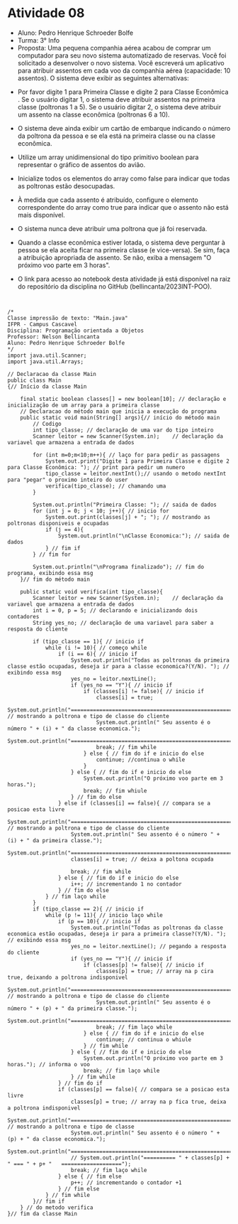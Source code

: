 # Atividade 08

* Aluno: Pedro Henrique Schroeder Bolfe
* Turma: 3° Info 
* Proposta: Uma pequena companhia aérea acabou de comprar um computador para seu novo sistema automatizado de reservas. Você foi solicitado a desenvolver o novo sistema. Você escreverá um aplicativo para atribuir assentos em cada voo da companhia aérea (capacidade: 10 assentos).
O sistema deve exibir as seguintes alternativas: 

- Por favor digite 1 para Primeira Classe e digite 2 para Classe Econômica .  Se o usuário digitar 1, o sistema deve atribuir assentos na primeira classe (poltronas 1 a 5). Se o usuário digitar 2, o sistema deve atribuir um assento na classe econômica (poltronas 6 a 10). 

- O sistema deve ainda exibir um cartão de embarque indicando o número da poltrona da pessoa e se ela está na primeira classe ou na classe econômica.

- Utilize um array unidimensional do tipo primitivo boolean para representar o gráfico de assentos do avião. 

- Inicialize todos os elementos do array como false para indicar que todas as poltronas estão desocupadas. 

- À medida que cada assento é atribuído, configure o elemento correspondente do array como true para indicar que o assento não está mais disponível.

- O sistema nunca deve atribuir uma poltrona que já foi reservada. 

- Quando a classe econômica estiver lotada, o sistema deve perguntar à pessoa se ela aceita ficar na primeira classe (e vice-versa). Se sim, faça a atribuição apropriada de assento. Se não, exiba a mensagem "O próximo voo parte em 3 horas".

- O link para acesso ao notebook desta atividade já está disponível na raiz do repositório da disciplina no GitHub (bellincanta/2023INT-POO).

```


/*
Classe impressão de texto: "Main.java"
IFPR - Campus Cascavel
Disciplina: Programação orientada a Objetos
Professor: Nelson Bellincanta
Aluno: Pedro Henrique Schroeder Bolfe
*/
import java.util.Scanner;
import java.util.Arrays;

// Declaracao da classe Main
public class Main
{// Início da classe Main
    
	final static boolean classes[] = new boolean[10]; // declaração e inicialização de um array para a primeira classe
	// Declaracao do método main que inicia a execução do programa
	public static void main(String[] args){// início do método main
	    // Codigo
		int tipo_classe; // declaração de uma var do tipo inteiro
		Scanner leitor = new Scanner(System.in);    // declaração da variavel que armazena a entrada de dados
		
		for (int m=0;m<10;m++){ // laço for para pedir as passagens 
			System.out.print("Digite 1 para Primeira Classe e digite 2 para Classe Econômica: "); // print para pedir um numero
			tipo_classe = leitor.nextInt();// usando o metodo nextInt para "pegar" o proximo inteiro do user
			verifica(tipo_classe); // chamando uma 
		}
		
		System.out.println("Primeira Classe: "); // saida de dados
		for (int j = 0; j < 10; j++){ // inicio for
			System.out.print(classes[j] + "; "); // mostrando as poltronas disponiveis e ocupadas
			if (j == 4){
				System.out.println("\nClasse Economica:"); // saida de dados
			} // fim if 
		} // fim for
		
		System.out.println("\nPrograma finalizado"); // fim do programa, exibindo essa msg
	}// fim do método main

	public static void verifica(int tipo_classe){
		Scanner leitor = new Scanner(System.in);    // declaração da variavel que armazena a entrada de dados
		int i = 0, p = 5; // declarando e inicializando dois contadores
		String yes_no; // declaração de uma variavel para saber a resposta do cliente

		if (tipo_classe == 1){ // inicio if
			while (i != 10){ // começo while
				if (i == 6){ // inicio if
					System.out.println("Todas as poltronas da primeira classe estão ocupadas, deseja ir para a classe economica?(Y/N). "); // exibindo essa msg
					yes_no = leitor.nextLine();
					if (yes_no == "Y"){ // inicio if
						if (classes[i] != false){ // inicio if
							classes[i] = true;
							System.out.println("======================================================"); // mostrando a poltrona e tipo de classe do cliente
							System.out.println(" Seu assento é o número " + (i) + " da classe economica.");
							System.out.println("======================================================");
							break; // fim while
						} else { // fim do if e inicio do else 
							continue; //continua o while
						}
					} else { // fim do if e inicio do else 
						System.out.println("O próximo voo parte em 3 horas.");
						break; // fim whiule
					} // fim do else
				} else if (classes[i] == false){ // compara se a posicao esta livre
					System.out.println("======================================================"); // mostrando a poltrona e tipo de classe do cliente
					System.out.println(" Seu assento é o número " + (i) + " da primeira classe.");
					System.out.println("======================================================");
					classes[i] = true; // deixa a poltona ocupada
					
					break; // fim while
				} else { // fim do if e inicio do else 
					i++; // incrementando 1 no contador
				} // fim do else
			} // fim laço while
		}
		if (tipo_classe == 2){ // inicio if
			while (p != 11){ // inicio laço while
				if (p == 10){ // inicio if
					System.out.println("Todas as poltronas da classe economica estão ocupadas, deseja ir para a primeira classe?(Y/N). "); // exibindo essa msg
					yes_no = leitor.nextLine(); // pegando a resposta do cliente
					if (yes_no == "Y"){ // inicio if
						if (classes[p] != false){ // inicio if
							classes[p] = true; // array na p cira true, deixando a poltrona indisponivel
							System.out.println("======================================================"); // mostrando a poltrona e tipo de classe do cliente
							System.out.println(" Seu assento é o número " + (p) + " da primeira classe.");
							System.out.println("======================================================");
							break; // fim laço while 
						} else { // fim do if e inicio do else 
							continue; // continua o whiule
						} // fim while
					} else { // fim do if e inicio do else 
						System.out.println("O próximo voo parte em 3 horas."); // informa o voo
						break; // fim laço while
					} // fim while
				} // fim do if
				if (classes[p] == false){ // compara se a posicao esta livre
					classes[p] = true; // array na p fica true, deixa a poltrona indisponivel
					System.out.println("======================================================"); // mostrando a poltrona e tipo de classe
					System.out.println(" Seu assento é o número " + (p) + " da classe economica.");
					System.out.println("======================================================");
					// System.out.println("========== " + classes[p] + " === " + p+ "   ===================");
					break; // fim laço while
				} else { // fim else
					p++; // incrementando o contador +1
				} // fim else
			} // fim while
		}// fim if
	} // do metodo verifica			
}// fim da classe Main
